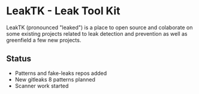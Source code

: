 # LeakTK - Leak Tool Kit

LeakTK (pronounced "leaked") is a place to open source and colaborate on some existing projects related to leak detection and prevention as well as greenfield a few new projects.

## Status

* Patterns and fake-leaks repos added
* New gitleaks 8 patterns planned
* Scanner work started
